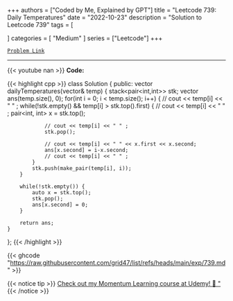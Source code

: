 
+++
authors = ["Coded by Me, Explained by GPT"]
title = "Leetcode 739: Daily Temperatures"
date = "2022-10-23"
description = "Solution to Leetcode 739"
tags = [
    
]
categories = [
    "Medium"
]
series = ["Leetcode"]
+++



[`Problem Link`](https://leetcode.com/problems/daily-temperatures/description/)

---
{{< youtube nan >}}
**Code:**

{{< highlight cpp >}}
class Solution {
public:
    vector<int> dailyTemperatures(vector<int>& temp) {
        stack<pair<int,int>> stk;
        vector<int> ans(temp.size(), 0);
        for(int i = 0; i < temp.size(); i++) {
            // cout << temp[i] << " " ;
            while(!stk.empty() && temp[i] > stk.top().first) {
                // cout << temp[i] << " " ;
                pair<int, int> x = stk.top();

                // cout << temp[i] << " " ;                
                stk.pop();
                
                // cout << temp[i] << " " << x.first << x.second; 
                ans[x.second] = i-x.second;
                // cout << temp[i] << " " ;
            }
            stk.push(make_pair(temp[i], i));
        }
        
        while(!stk.empty()) {
            auto x = stk.top();
            stk.pop();
            ans[x.second] = 0;
        }
        
        return ans;
    }
};
{{< /highlight >}}

{{< ghcode "https://raw.githubusercontent.com/grid47/list/refs/heads/main/exp/739.md" >}}

{{< notice tip >}}
[Check out my Momentum Learning course at Udemy! 🚀 "](https://www.udemy.com/course/blind-75-the-data-structures-and-algorithms-essentials/)
{{< /notice >}}

